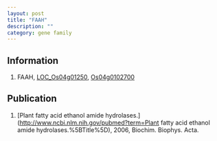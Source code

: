 ```yaml
---
layout: post
title: "FAAH"
description: ""
category: gene family
---
```


## Information
1. FAAH, [LOC_Os04g01250](http://rice.plantbiology.msu.edu/cgi-bin/ORF_infopage.cgi?orf=LOC_Os04g01250), [Os04g0102700](http://rapdb.dna.affrc.go.jp/viewer/gbrowse_details/irgsp1?name=Os04g0102700)

## Publication
1. [Plant fatty acid ethanol amide hydrolases.](http://www.ncbi.nlm.nih.gov/pubmed?term=Plant fatty acid ethanol amide hydrolases.%5BTitle%5D), 2006, Biochim. Biophys. Acta.


